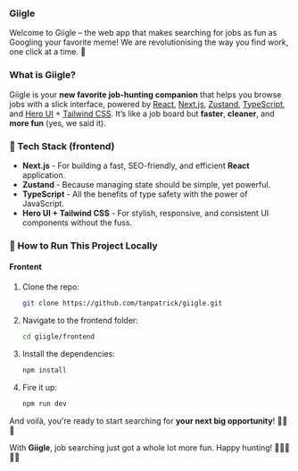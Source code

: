 ### Giigle

Welcome to Giigle – the web app that makes searching for jobs as fun as Googling your favorite meme! We are revolutionising the way you find work, one click at a time. 🚀

### What is Giigle?
Giigle is your **new favorite job-hunting companion** that helps you browse jobs with a slick interface, powered by [React](https://react.dev/), [Next.js](https://nextjs.org), [Zustand](https://github.com/pmndrs/zustand), [TypeScript](https://www.typescriptlang.org/), and [Hero UI](https://www.heroui.com/docs/guide/introduction) + [Tailwind CSS](https://tailwindcss.com/docs). It’s like a job board but **faster**, **cleaner**, and **more fun** (yes, we said it).

### 🚀 Tech Stack (frontend)
- **Next.js** - For building a fast, SEO-friendly, and efficient **React** application.
- **Zustand** - Because managing state should be simple, yet powerful.
- **TypeScript** - All the benefits of type safety with the power of JavaScript.
- **Hero UI + Tailwind CSS** - For stylish, responsive, and consistent UI components without the fuss.

### 🚧 How to Run This Project Locally 

#### Frontent
1. Clone the repo:

    ```bash
    git clone https://github.com/tanpatrick/giigle.git
    ```

2. Navigate to the frontend folder:

    ```bash
    cd giigle/frontend
    ```

3. Install the dependencies:

    ```bash
    npm install
    ```

4. Fire it up:

    ```bash
    npm run dev
    ```

And voilà, you're ready to start searching for **your next big opportunity**! 🚀🚀🚀


With **Giigle**, job searching just got a whole lot more fun. Happy hunting! 🎯👩‍💻👨‍💻
